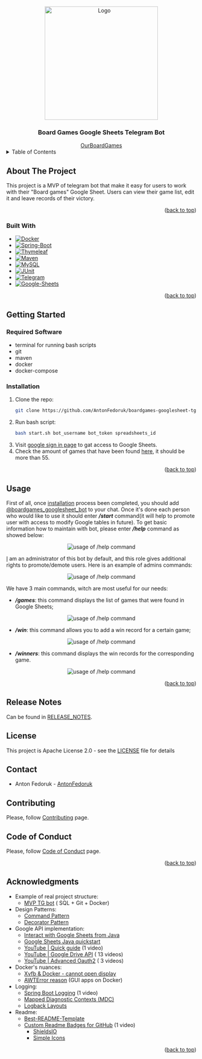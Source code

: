 <!-- back to top link -->
<a name="readme-top"></a>

<!-- PROJECT LOGO -->
<br />
<div align="center">
  <a href="https://github.com/AntonFedoruk/boardgames-googlesheet-tgbot">
    <img src="images/Logo.png" alt="Logo" width="300" height="300">
  </a>

<h3 align="center">Board Games Google Sheets Telegram Bot</h3>
<a href="https://t.me/boardgames_googlesheet_bot">OurBoardGames</a>
</div>


<!-- TABLE OF CONTENTS -->
<details>
  <summary>Table of Contents</summary>
  <ol>
    <li>
      <a href="#about-the-project">About The Project</a>
      <ul>
        <li><a href="#built-with">Built With</a></li>
      </ul>
    </li>
    <li>
      <a href="#getting-started">Getting Started</a>
      <ul>
        <li><a href="#required-software">Required Software</a></li>
        <li><a href="#installation">Installation</a></li>
      </ul>
    </li>
    <li><a href="#usage">Usage</a></li>
    <li><a href="#release-notes">Release Notes</a></li>
    <li><a href="#license">License</a></li>
    <li><a href="#contact">Contact</a></li>
    <li><a href="#contributing">Contributing</a></li>
    <li><a href="#code-of-conduct">Code of Conduct</a></li>
    <li><a href="#acknowledgments">Acknowledgments</a></li>
  </ol>
</details>


<!-- ABOUT THE PROJECT -->
## About The Project
This project is a MVP of telegram bot that make it easy for users to work with their "Board games" Google Sheet.
Users can view their game list, edit it and leave records of their victory.
<p align="right">(<a href="#readme-top">back to top</a>)</p>


<!-- BUILT WITH -->
### Built With
* [![Docker][Docker]][Docker-url]
* [![Spring-Boot][Spring-Boot]][Spring-Boot-url]
* [![Thymeleaf][Thymeleaf]][Thymeleaf-url]
* [![Maven][Maven]][Maven-url]
* [![MySQL][MySQL]][MySQL-url]
* [![JUnit][JUnit]][JUnit-url]
* [![Telegram][Telegram]][Telegram-url]
* [![Google-Sheets][Google-Sheets]][Google-Sheets-url]

<p align="right">(<a href="#readme-top">back to top</a>)</p>



<!-- GETTING STARTED -->
## Getting Started
### Required Software
* terminal for running bash scripts
* git
* maven
* docker
* docker-compose

### Installation
1. Clone the repo:
   ```sh
   git clone https://github.com/AntonFedoruk/boardgames-googlesheet-tgbot.git
   ```
2. Run bash script:
   ```sh
   bash start.sh bot_username bot_token spreadsheets_id
   ```
3. Visit [google sign in page](http://localhost:8090/googlesignin) to gat access to Google Sheets.
4. Check the amount of games that have been found [here](http://localhost:8090/games), it should be more than 55.

<p align="right">(<a href="#readme-top">back to top</a>)</p>


<!-- USAGE EXAMPLES -->
## Usage

First of all, once <a href="#installation">installation</a> process been completed, you should add
[@boardgames_googlesheet_bot](https://t.me/boardgames_googlesheet_bot) to your chat. Once it's done each person who
would like to use it should enter <i><b>/start</b></i> command(it will help to promote user with access to modify Google
tables
in future). To get basic information how to maintain with bot, please enter <i><b>/help</b></i> command as showed below:
<div align="center">
    <img src="images/HelpCommand.png" alt="usage of /help command">
</div>

[I](https://t.me/antonfedoruk) am an administrator of this bot by default, and this role gives additional rights to 
promote/demote users. Here is an example of admins commands:
<div align="center">
    <img src="images/AdminHelpCommand.png" alt="usage of /help command">
</div>

We have 3 main commands, witch are most useful for our needs:
* <i><b>/games</i></b>: this command displays the list of games that were found in Google Sheets;
<div align="center">
    <img src="images/GamesCommand.png" alt="usage of /help command">
</div>

* <i><b>/win</i></b>: this command allows you to add a win record for a certain game;
<div align="center">
    <img src="images/WinCommand_example.png" alt="usage of /help command">
</div>

* <i><b>/winners</i></b>: this command displays the win records for the corresponding game.
<div align="center">
    <img src="images/WinnersCommand_example.png" alt="usage of /help command">
</div>
<p align="right">(<a href="#readme-top">back to top</a>)</p>


<!-- RELEASE NOTES -->
## Release Notes
Can be found in [RELEASE_NOTES](RELEASE_NOTES.md).


<!-- License -->
## License
This project is Apache License 2.0 - see the [LICENSE](LICENSE) file for details


<!-- Contact -->
## Contact
* Anton Fedoruk - [AntonFedoruk](https://github.com/AntonFedoruk)


<!-- CONTRIBUTING -->
## Contributing
Please, follow [Contributing](CONTRIBUTING.md) page.


<!-- CODE OF CONDUCT -->
## Code of Conduct
Please, follow [Code of Conduct](CODE_OF_CONDUCT.md) page.
<p align="right">(<a href="#readme-top">back to top</a>)</p>


<!-- ACKNOWLEDGMENTS -->

## Acknowledgments
* Example of real project structure:
    * [MVP TG bot](https://javarush.com/groups/posts/2935-java-proekt-ot-a-do-ja-pishem-realjhnihy-proekt-dlja-portfolio#articles) (
      SQL + Git + Docker)
* Design Patterns:
    * [Command Pattern](https://refactoring.guru/design-patterns/command)
    * [Decorator Pattern](https://refactoring.guru/design-patterns/decorator)
* Google API implementation:
    * [Interact with Google Sheets from Java](https://www.baeldung.com/google-sheets-java-client)
    * [Google Sheets Java quickstart](https://developers.google.com/sheets/api/quickstart/java)
    * [YouTube | Quick guide](https://www.youtube.com/watch?v=8yJrQk9ShPg) (1 video)
    * [YouTube | Google Drive API](https://www.youtube.com/watch?v=meoW_DG_QJE&list=PL6staZz89fj_sEJkcwATwSjKTENIkMCAl) (
      13 videos)
    * [YouTube | Advanced Oauth2](https://www.youtube.com/watch?v=n4eV7NH-p-I&list=PLSvyRHmxcfepRR2McW4vbxt-gHeC6KuVy) (
      3 videos)
* Docker's nuances:
    * [Xvfb & Docker - cannot open display](https://stackoverflow.com/questions/32151043/xvfb-docker-cannot-open-display)
    * [AWTError reason](https://medium.com/@pigiuz/hw-accelerated-gui-apps-on-docker-7fd424fe813e) (GUI apps on Docker)
* Logging:
    * [Spring Boot Logging](https://www.youtube.com/watch?v=8AN58dHzkz4) (1 video)
    * [Mapped Diagnostic Contexts (MDC)](https://logback.qos.ch/manual/mdc.html)
    * [Logback Layouts](https://logback.qos.ch/manual/layouts.html)
* Readme:
    * [Best-README-Template](https://github.com/othneildrew/Best-README-Template)
    * [Custom Readme Badges for GitHub](https://www.youtube.com/watch?v=qw3nRdcpZHw) (1 video)
        * [ShieldsIO](https://shields.io/)
        * [Simple Icons](https://simpleicons.org/?q=docker)

<p align="right">(<a href="#readme-top">back to top</a>)</p>


<!-- MARKDOWN LINKS & IMAGES -->
<!-- https://www.markdownguide.org/basic-syntax/#reference-style-links -->
[Docker]: https://img.shields.io/badge/Docker-2496ED?style=for-the-badge&logo=docker&logoColor=white
[Docker-url]: https://www.docker.com/
[Spring-Boot]: https://img.shields.io/badge/Spring_Boot-6DB33F?style=for-the-badge&logo=spring-boot&logoColor=white
[Spring-Boot-url]: https://spring.io/projects/spring-boot
[Thymeleaf]: https://img.shields.io/badge/Thymeleaf-005F0F?style=for-the-badge&logo=thymeleaf&logoColor=white
[Thymeleaf-url]: https://www.thymeleaf.org/
[Maven]: https://img.shields.io/badge/Maven-C71A36?style=for-the-badge&logo=apache-maven&logoColor=white
[Maven-url]: https://maven.apache.org/
[MySQL]: https://img.shields.io/badge/MySQL-4479A1?style=for-the-badge&logo=mysql&logoColor=white
[MySQL-url]: https://www.mysql.com/
[JUnit]: https://img.shields.io/badge/JUnit-25A162?style=for-the-badge&logo=junit5&logoColor=white
[JUnit-url]: https://junit.org/junit5/
[Telegram]: https://img.shields.io/badge/Telegram-API-26A5E4?style=for-the-badge&logo=telegram&logoColor=white
[Telegram-url]: https://core.telegram.org/bots/api
[Google-Sheets]: https://img.shields.io/badge/Google_Sheets-API-34A853?style=for-the-badge&logo=googlesheets&logoColor=white
[Google-Sheets-url]: https://developers.google.com/sheets/api/quickstart/java